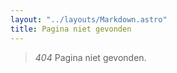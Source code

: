 ```yaml
---
layout: "../layouts/Markdown.astro"
title: Pagina niet gevonden
---
```


> *404* Pagina niet gevonden.
